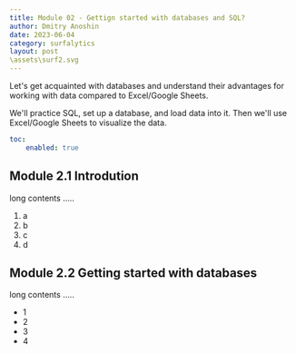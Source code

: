 ```yaml
---
title: Module 02 - Gettign started with databases and SQL?
author: Dmitry Anoshin 
date: 2023-06-04
category: surfalytics
layout: post
\assets\surf2.svg
---
```


Let's get acquainted with databases and understand their advantages for working with data compared to Excel/Google Sheets.

We'll practice SQL, set up a database, and load data into it. Then we'll use Excel/Google Sheets to visualize the data.

```yaml
toc:
    enabled: true
```

Module 2.1 Introdution
-------------

long contents .....

1. a
2. b
3. c
4. d

Module 2.2 Getting started with databases
-------------

long contents .....

+ 1
+ 2
+ 3
+ 4

